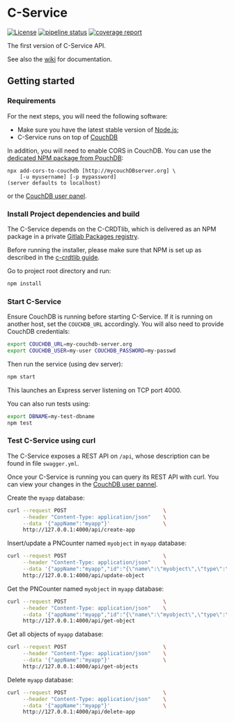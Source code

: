 # C-Service

[![License](https://img.shields.io/badge/license-MIT-green)](https://opensource.org/licenses/MIT)
[![pipeline status](https://gitlab.inria.fr/concordant/software/c-service/badges/master/pipeline.svg)](https://gitlab.inria.fr/concordant/software/c-service/-/commits/master)
[![coverage report](https://gitlab.inria.fr/concordant/software/c-service/badges/master/coverage.svg)](https://gitlab.inria.fr/concordant/software/c-service/-/commits/master)

The first version of C-Service API.

See also the [wiki](https://gitlab.inria.fr/concordant/software/c-service/-/wikis/)
for documentation.

## Getting started

### Requirements

For the next steps, you will need the following software:

- Make sure you have the latest stable version of [Node.js](https://nodejs.org/en/download/);
- C-Service runs on top of [CouchDB](https://docs.couchdb.org/en/stable/install/index.html)

In addition, you will need to enable CORS in CouchDB.
You can use the [dedicated NPM package from PouchDB](https://github.com/pouchdb/add-cors-to-couchdb):

```shell
npx add-cors-to-couchdb [http://mycouchDBserver.org] \
    [-u myusername] [-p mypassword]
(server defaults to localhost)
```

or the [CouchDB user panel](http://127.0.0.1:5984/_utils/).

### Install Project dependencies and build

The C-Service depends on the C-CRDTlib,
which is delivered as an NPM package in a private [Gitlab Packages registry](https://gitlab.inria.fr/concordant/software/c-crdtlib/-/packages).

Before running the installer, please make sure that NPM is set up
as described in the [c-crdtlib guide](https://gitlab.inria.fr/concordant/software/c-crdtlib).

Go to project root directory and run:

```bash
npm install
```

### Start C-Service

Ensure CouchDB is running before starting C-Service.
If it is running on another host, set the `COUCHDB_URL` accordingly.
You will also need to provide CouchDB credentials:

```bash
export COUCHDB_URL=my-couchdb-server.org
export COUCHDB_USER=my-user COUCHDB_PASSWORD=my-passwd
```

Then run the service (using dev server):

```bash
npm start
```

This launches an Express server listening on TCP port 4000.

You can also run tests using:

```bash
export DBNAME=my-test-dbname
npm test
```

### Test C-Service using curl

The C-Service exposes a REST API on `/api`,
whose description can be found in file `swagger.yml`.

Once your C-Service is running you can query its REST API with curl.
You can view your changes in the [CouchDB user pannel](http://127.0.0.1:5984/_utils/).

Create the `myapp` database:

```bash
curl --request POST                               \
     --header "Content-Type: application/json"    \
     --data '{"appName":"myapp"}'                 \
     http://127.0.0.1:4000/api/create-app
```

Insert/update a PNCounter named `myobject` in `myapp` database:

```bash
curl --request POST                               \
     --header "Content-Type: application/json"    \
     --data '{"appName":"myapp","id":"{\"name\":\"myobject\",\"type\":\"PNCounter\"}","document":"{\"type\":\"PNCounter\",\"metadata\":{\"increment\":[{\"name\":\"clientid\"},{\"first\":60,\"second\":{\"uid\":{\"name\":\"clientid\"},\"cnt\":-21474836}}],\"decrement\":[]},\"value\":60}"}'  \
     http://127.0.0.1:4000/api/update-object
```

Get the PNCounter named `myobject` in `myapp` database:

```bash
curl --request POST                               \
     --header "Content-Type: application/json"    \
     --data '{"appName":"myapp","id":"{\"name\":\"myobject\",\"type\":\"PNCounter\"}"}'                       \
     http://127.0.0.1:4000/api/get-object
```

Get all objects of `myapp` database:

```bash
curl --request POST                               \
     --header "Content-Type: application/json"    \
     --data '{"appName":"myapp"}'                 \
     http://127.0.0.1:4000/api/get-objects
```

Delete `myapp` database:

```bash
curl --request POST                               \
     --header "Content-Type: application/json"    \
     --data '{"appName":"myapp"}'                 \
     http://127.0.0.1:4000/api/delete-app
```
